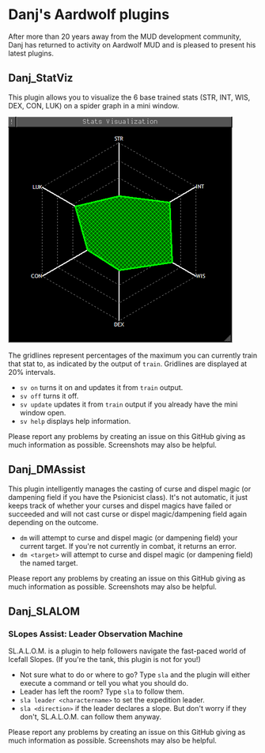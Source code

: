 # Danj's Aardwolf plugins
After more than 20 years away from the MUD development community, Danj has returned to activity on Aardwolf MUD and is pleased to present his latest plugins.

## Danj_StatViz
This plugin allows you to visualize the 6 base trained stats (STR, INT, WIS, DEX, CON, LUK) on a spider graph in a mini window.

![Screenshot of the stats visualization plugin](danj_statviz_screenshot_updated.png)

The gridlines represent percentages of the maximum you can currently train that stat to, as indicated by the output of `train`. Gridlines are displayed at 20% intervals.

* `sv on` turns it on and updates it from `train` output.
* `sv off` turns it off.
* `sv update` updates it from `train` output if you already have the mini window open.
* `sv help` displays help information.

Please report any problems by creating an issue on this GitHub giving as much information as possible. Screenshots may also be helpful.

## Danj_DMAssist

This plugin intelligently manages the casting of curse and dispel magic (or dampening field if you have the Psionicist class). It's not automatic, it just keeps track of whether your curses and dispel magics have failed or succeeded and will not cast curse or dispel magic/dampening field again depending on the outcome.

* `dm` will attempt to curse and dispel magic (or dampening field) your current target. If you're not currently in combat, it returns an error.
* `dm <target>` will attempt to curse and dispel magic (or dampening field) the named target.

Please report any problems by creating an issue on this GitHub giving as much information as possible. Screenshots may also be helpful.

## Danj_SLALOM

### SLopes Assist: Leader Observation Machine

SL.A.L.O.M. is a plugin to help followers navigate the fast-paced world of Icefall Slopes. (If you're the tank, this plugin is not for you!)

* Not sure what to do or where to go? Type `sla` and the plugin will either execute a command or tell you what you should do.
* Leader has left the room? Type `sla` to follow them.
* `sla leader <charactername>` to set the expedition leader.
* `sla <direction>` if the leader declares a slope. But don't worry if they don't, SL.A.L.O.M. can follow them anyway.

Please report any problems by creating an issue on this GitHub giving as much information as possible. Screenshots may also be helpful.
